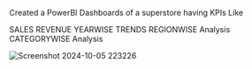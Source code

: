 Created a PowerBI Dashboards of a superstore having 
KPIs Like

SALES
REVENUE
YEARWISE TRENDS
REGIONWISE Analysis
CATEGORYWISE Analysis

![Screenshot 2024-10-05 223226](https://github.com/user-attachments/assets/bf97d794-b781-42e0-bcd3-e68701905a47)
